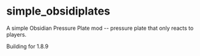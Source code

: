 # simple_obsidiplates
A simple Obsidian Pressure Plate mod -- pressure plate that only reacts to players.

Building for 1.8.9
